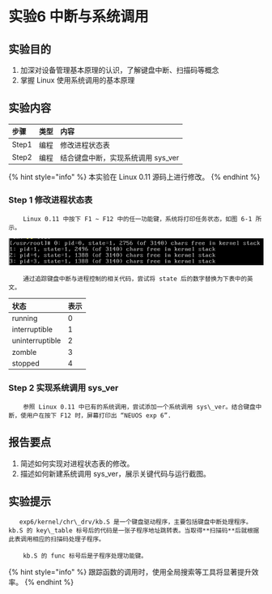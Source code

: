 # 实验6 中断与系统调用

## 实验目的

1. 加深对设备管理基本原理的认识，了解键盘中断、扫描码等概念
2. 掌握 Linux 使用系统调用的基本原理

## 实验内容

| 步骤 | 类型 | 内容 |
| :--- | :--- | :--- |
| Step1 | 编程 | 修改进程状态表 |
| Step2 | 编程 | 结合键盘中断，实现系统调用 sys\_ver |

{% hint style="info" %}
本实验在 Linux 0.11 源码上进行修改。
{% endhint %}

### Step 1 修改进程状态表        

        Linux 0.11 中按下 F1 ~ F12 中的任一功能键，系统将打印任务状态，如图 6-1 所示。

![&#x56FE; 6-1 &#x8FDB;&#x7A0B;&#x72B6;&#x6001;](.gitbook/assets/image.png)

        通过追踪键盘中断与进程控制的相关代码，尝试将 state 后的数字替换为下表中的英文。

| 状态 | 表示 |
| :--- | :--- |
| running | 0 |
| interruptible | 1 |
| uninterruptible | 2 |
| zomble | 3 |
| stopped | 4 |

### Step 2 实现系统调用 sys\_ver

        参照 Linux 0.11 中已有的系统调用，尝试添加一个系统调用 sys\_ver。结合键盘中断，使用户在按下 F12 时，屏幕打印出 “NEUOS exp 6”.

## 报告要点

1. 简述如何实现对进程状态表的修改。
2. 描述如何新建系统调用 sys\_ver，展示关键代码与运行截图。

## 实验提示

       exp6/kernel/chr\_drv/kb.S 是一个键盘驱动程序，主要包括键盘中断处理程序。kb.S 的 key\_table 标号后的代码是一张子程序地址跳转表。当取得**扫描码**后就根据此表调用相应的扫描码处理子程序。

        kb.S 的 func 标号后是子程序处理功能键。

{% hint style="info" %}
跟踪函数的调用时，使用全局搜索等工具将显著提升效率。
{% endhint %}

